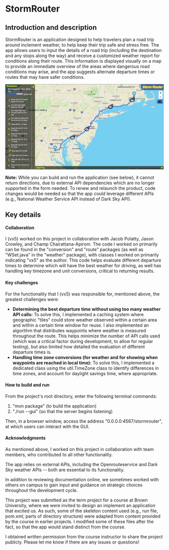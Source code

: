 # StormRouter

## Introduction and description

StormRouter is an application designed to help travelers plan a road trip around inclement weather, to help keep their trip safe and stress free. The app allows users to input the details of a road trip (including the destination and any stops along the way) and receive a customized weather report for conditions along their route. This information is displayed visually on a map to provide an immediate overview of the areas where dangerous road conditions may arise, and the app suggests alternate departure times or routes that may have safer conditions.

![Example screenshot](https://github.com/vx5/stormrouter/blob/master/stormrouter_example_screenshot.jpg?raw=true)

**Note:** While you can build and run the application (see below), it cannot return directions, due to external API dependencies which are no longer supported in the form needed. To renew and relaunch the product, code changes would be needed so that the app could leverage different APIs (e.g., National Weather Service API instead of Dark Sky API).

## Key details

#### Collaboration

I (vx5) worked on this project in collaboration with Jacob Polatty, Jason Crowley, and Champ Chairattana-Apirom. The code I worked on primarily can be found in the "conversion" and "route" packages (as well as "WSet.java" in the "weather" package), with classes I worked on primarily indicating "vx5" as the author. This code helps evaluate different departure times to determine which will have the best weather for driving, as well has handling key timezone and unit conversions, critical to returning results.

#### Key challenges

For the functionality that I (vx5) was responsible for, mentioned above, the greatest challenges were:
* **Determining the best departure time without using too many weather API calls:** To solve this, I implemented a caching system where geographic "tiles" could store weather observed within a certain area and within a certain time window for reuse. I also implemented an algorithm that distributes waypoints where weather is measured throughout the route. This helps minimize the number of API calls used (which was a critical factor during development, to allow for regular testing), but also limited how detailed the evaluation of different departure times is.
* **Handling time zone conversions (for weather and for showing when waypoints are reached in local time):** To solve this, I implemented a dedicated class using the util.TimeZone class to identify differences in time zones, and account for daylight savings time, where appropriate.

#### How to build and run

From the project's root directory, enter the following terminal commands:
1. "mvn package" (to build the application)
2. "./run --gui" (so that the server begins listening)

Then, in a browser window, access the address "0.0.0.0:4567/stormrouter", at which users can interact with the GUI.

#### Acknowledgments

As mentioned above, I worked on this project in collaboration with team members, who contributed to all other functionality. 

The app relies on external APIs, including the Openrouteservice and Dark Sky weather APIs -- both are essential to its functionality.

In addition to reviewing documentation online, we sometimes worked with others on campus to gain input and guidance on strategic choices throughout the development cycle.

This project was submitted as the term project for a course at Brown University, where we were invited to design an implement an application that excited us. As such, some of the skeleton content used (e.g., run file, pom.xml, parts of directory structure) were adapted from content provided by the course in earlier projects. I modified some of these files after the fact, so that the app would stand distinct from the course.

I obtained written permission from the course instructor to share the project publicly. Please let me know if there are any issues or questions!